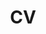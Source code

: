 ---
layout: archive
title: "CV"
permalink: /files/prescott_cv.pdf
author_profile: true
redirect_from:
  - /resume
---